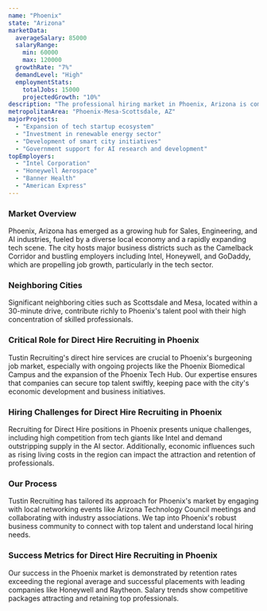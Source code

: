 ```yaml
---
name: "Phoenix"
state: "Arizona"
marketData:
  averageSalary: 85000
  salaryRange:
    min: 60000
    max: 120000
  growthRate: "7%"
  demandLevel: "High"
  employmentStats:
    totalJobs: 15000
    projectedGrowth: "10%"
description: "The professional hiring market in Phoenix, Arizona is competitive with significant growth in technology and sales sectors."
metropolitanArea: "Phoenix-Mesa-Scottsdale, AZ"
majorProjects:
  - "Expansion of tech startup ecosystem"
  - "Investment in renewable energy sector"
  - "Development of smart city initiatives"
  - "Government support for AI research and development"
topEmployers:
  - "Intel Corporation"
  - "Honeywell Aerospace"
  - "Banner Health"
  - "American Express"
---
```


### Market Overview
Phoenix, Arizona has emerged as a growing hub for Sales, Engineering, and AI industries, fueled by a diverse local economy and a rapidly expanding tech scene. The city hosts major business districts such as the Camelback Corridor and bustling employers including Intel, Honeywell, and GoDaddy, which are propelling job growth, particularly in the tech sector.
### Neighboring Cities
Significant neighboring cities such as Scottsdale and Mesa, located within a 30-minute drive, contribute richly to Phoenix's talent pool with their high concentration of skilled professionals.

### Critical Role for Direct Hire Recruiting in Phoenix
Tustin Recruiting's direct hire services are crucial to Phoenix's burgeoning job market, especially with ongoing projects like the Phoenix Biomedical Campus and the expansion of the Phoenix Tech Hub. Our expertise ensures that companies can secure top talent swiftly, keeping pace with the city's economic development and business initiatives.

### Hiring Challenges for Direct Hire Recruiting in Phoenix
Recruiting for Direct Hire positions in Phoenix presents unique challenges, including high competition from tech giants like Intel and demand outstripping supply in the AI sector. Additionally, economic influences such as rising living costs in the region can impact the attraction and retention of professionals.

### Our Process
Tustin Recruiting has tailored its approach for Phoenix's market by engaging with local networking events like Arizona Technology Council meetings and collaborating with industry associations. We tap into Phoenix's robust business community to connect with top talent and understand local hiring needs.

### Success Metrics for Direct Hire Recruiting in Phoenix
Our success in the Phoenix market is demonstrated by retention rates exceeding the regional average and successful placements with leading companies like Honeywell and Raytheon. Salary trends show competitive packages attracting and retaining top professionals.